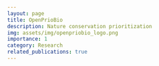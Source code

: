 ```yaml
---
layout: page
title: OpenPrioBio
description: Nature conservation prioritization
img: assets/img/openpriobio_logo.png
importance: 1
category: Research
related_publications: true
---
```

